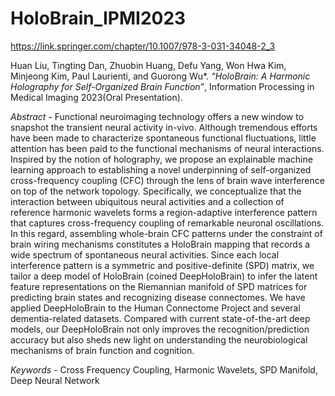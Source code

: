 # HoloBrain_IPMI2023

https://link.springer.com/chapter/10.1007/978-3-031-34048-2_3

Huan Liu, Tingting Dan, Zhuobin Huang, Defu Yang, Won Hwa Kim, Minjeong Kim, Paul Laurienti, and Guorong Wu*. *“HoloBrain: A Harmonic Holography for Self-Organized Brain Function”*, Information Processing in Medical Imaging 2023(Oral Presentation).

*Abstract* - Functional neuroimaging technology offers a new window to snapshot the transient neural activity in-vivo. Although tremendous efforts have been made to characterize spontaneous functional fluctuations, little attention has been paid to the functional mechanisms of neural interactions. Inspired by the notion of holography, we propose an explainable machine learning approach to establishing a novel underpinning of self-organized cross-frequency coupling (CFC) through the lens of brain wave interference on top of the network topology. Specifically, we conceptualize that the interaction between ubiquitous neural activities and a collection of reference harmonic wavelets forms a region-adaptive interference pattern that captures cross-frequency coupling of remarkable neuronal oscillations. In this regard, assembling whole-brain CFC patterns under the constraint of brain wiring mechanisms constitutes a HoloBrain mapping that records a wide spectrum of spontaneous neural activities. Since each local interference pattern is a symmetric and positive-definite (SPD) matrix, we tailor a deep model of HoloBrain (coined DeepHoloBrain) to infer the latent feature representations on the Riemannian manifold of SPD matrices for predicting brain states and recognizing disease connectomes. We have applied DeepHoloBrain to the Human Connectome Project and several dementia-related datasets. Compared with current state-of-the-art deep models, our DeepHoloBrain not only improves the recognition/prediction accuracy but also sheds new light on understanding the neurobiological mechanisms of brain function and cognition.

*Keywords* - Cross Frequency Coupling, Harmonic Wavelets, SPD Manifold, Deep Neural Network
